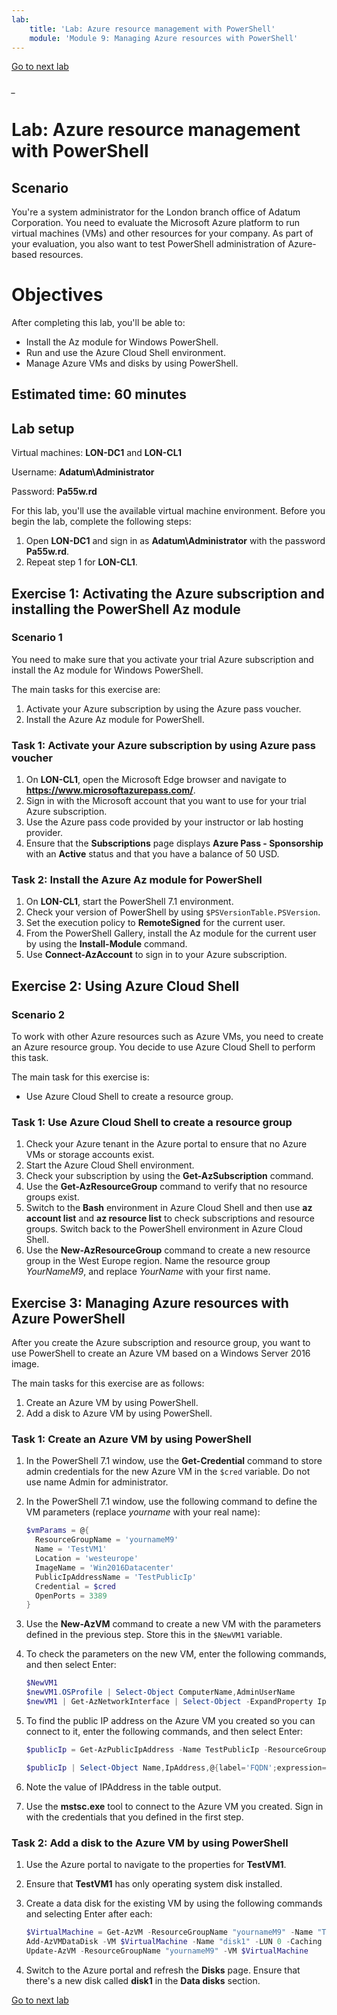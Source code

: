 ```yaml
---
lab:
    title: 'Lab: Azure resource management with PowerShell'
    module: 'Module 9: Managing Azure resources with PowerShell'
---
```


<!--
    <details><summary>Click for hint</summary><Strong> 

    ``` 
    HINT
    ```
    </Strong></details> 
    <details><summary>Click to see the answer</summary><Strong> 
    
    ```
    ANSWER
    ```
    </Strong></details> 
-->
[Go to next lab](AZ-040-Lab-10.md#_)
###### _

# Lab: Azure resource management with PowerShell

## Scenario

You're a system administrator for the London branch office of Adatum Corporation. You need to evaluate the Microsoft Azure platform to run virtual machines (VMs) and other resources for your company. As part of your evaluation, you also want to test PowerShell administration of Azure-based resources.

# Objectives

After completing this lab, you'll be able to:

- Install the Az module for Windows PowerShell.
- Run and use the Azure Cloud Shell environment.
- Manage Azure VMs and disks by using PowerShell.

## Estimated time: 60 minutes

## Lab setup

Virtual machines: **LON-DC1** and **LON-CL1**

Username: **Adatum\\Administrator**

Password: **Pa55w.rd**

For this lab, you'll use the available virtual machine environment. Before you begin the lab, complete the following steps:

1. Open **LON-DC1** and sign in as **Adatum\\Administrator** with the password **Pa55w.rd**.
1. Repeat step 1 for **LON-CL1**.

## Exercise 1: Activating the Azure subscription and installing the PowerShell Az module

### Scenario 1

You need to make sure that you activate your trial Azure subscription and install the Az module for Windows PowerShell.

The main tasks for this exercise are:

1. Activate your Azure subscription by using the Azure pass voucher.
1. Install the Azure Az module for PowerShell.

### Task 1: Activate your Azure subscription by using Azure pass voucher

1. On **LON-CL1**, open the Microsoft Edge browser and navigate to **https://www.microsoftazurepass.com/**.
1. Sign in with the Microsoft account that you want to use for your trial Azure subscription.
1. Use the Azure pass code provided by your instructor or lab hosting provider.
1. Ensure that the **Subscriptions** page displays **Azure Pass - Sponsorship** with an **Active** status and that you have a balance of 50 USD.

### Task 2: Install the Azure Az module for PowerShell

1. On **LON-CL1**, start the PowerShell 7.1 environment.
1. Check your version of PowerShell by using `$PSVersionTable.PSVersion`.
1. Set the execution policy to **RemoteSigned** for the current user.
1. From the PowerShell Gallery, install the Az module for the current user by using the **Install-Module** command.
1. Use **Connect-AzAccount** to sign in to your Azure subscription.

## Exercise 2: Using Azure Cloud Shell

### Scenario 2

To work with other Azure resources such as Azure VMs, you need to create an Azure resource group. You decide to use Azure Cloud Shell to perform this task.

The main task for this exercise is:

- Use Azure Cloud Shell to create a resource group.

### Task 1: Use Azure Cloud Shell to create a resource group

1. Check your Azure tenant in the Azure portal to ensure that no Azure VMs or storage accounts exist.
1. Start the Azure Cloud Shell environment.
1. Check your subscription by using the **Get-AzSubscription** command.
1. Use the **Get-AzResourceGroup** command to verify that no resource groups exist.
1. Switch to the **Bash** environment in Azure Cloud Shell and then use **az account list** and **az resource list** to check subscriptions and resource groups. Switch back to the PowerShell environment in Azure Cloud Shell.
1. Use the **New-AzResourceGroup** command to create a new resource group in the West Europe region. Name the resource group *YourNameM9*, and replace *YourName* with your first name.

## Exercise 3: Managing Azure resources with Azure PowerShell

After you create the Azure subscription and resource group, you want to use PowerShell to create an Azure VM based on a Windows Server 2016 image.

The main tasks for this exercise are as follows:

1. Create an Azure VM by using PowerShell.
1. Add a disk to Azure VM by using PowerShell.

### Task 1: Create an Azure VM by using PowerShell

1. In the PowerShell 7.1 window, use the **Get-Credential** command to store admin credentials for the new Azure VM in the `$cred` variable. Do not use name Admin for administrator.
1. In the PowerShell 7.1 window, use the following command to define the VM parameters (replace *yourname* with your real name):

   ```powershell
   $vmParams = @{
     ResourceGroupName = 'yournameM9'
     Name = 'TestVM1'
     Location = 'westeurope'
     ImageName = 'Win2016Datacenter'
     PublicIpAddressName = 'TestPublicIp'
     Credential = $cred
     OpenPorts = 3389
   }
   ```

1. Use the **New-AzVM** command to create a new VM with the parameters defined in the previous step. Store this in the `$NewVM1` variable.
1. To check the parameters on the new VM, enter the following commands, and then select Enter:

   ```powershell
   $NewVM1
   $newVM1.OSProfile | Select-Object ComputerName,AdminUserName
   $newVM1 | Get-AzNetworkInterface | Select-Object -ExpandProperty IpConfigurations | Select-Object Name,PrivateIpAddress
   ```

1. To find the public IP address on the Azure VM you created so you can connect to it, enter the following commands, and then select Enter:

   ```powershell
   $publicIp = Get-AzPublicIpAddress -Name TestPublicIp -ResourceGroupName yournameM9
   
   $publicIp | Select-Object Name,IpAddress,@{label='FQDN';expression={$_.DnsSettings.Fqdn}}
   ```

1. Note the value of IPAddress in the table output.
1. Use the **mstsc.exe** tool to connect to the Azure VM you created. Sign in with the credentials that you defined in the first step.

### Task 2: Add a disk to the Azure VM by using PowerShell

1. Use the Azure portal to navigate to the properties for **TestVM1**.
1. Ensure that **TestVM1** has only operating system disk installed.
1. Create a data disk for the existing VM by using the following commands and selecting Enter after each:

   ```powershell
   $VirtualMachine = Get-AzVM -ResourceGroupName "yournameM9" -Name "TestVM1"
   Add-AzVMDataDisk -VM $VirtualMachine -Name "disk1" -LUN 0 -Caching ReadOnly -DiskSizeinGB 1 -CreateOption Empty
   Update-AzVM -ResourceGroupName "yournameM9" -VM $VirtualMachine
   ```

1. Switch to the Azure portal and refresh the **Disks** page. Ensure that there's a new disk called **disk1** in the **Data disks** section.

[Go to next lab](AZ-040-Lab-10.md#_)
